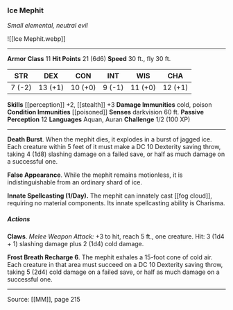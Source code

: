 ### Ice Mephit
_Small elemental, neutral evil_

![[Ice Mephit.webp]]




---

**Armor Class** 11
**Hit Points** 21 (6d6)
**Speed** 30 ft., fly 30 ft.

| STR     | DEX     | CON     | INT     | WIS     | CHA     |
|---------|---------|---------|---------|---------|---------|
| 7 (-2) | 13 (+1) | 10 (+0) | 9 (-1) | 11 (+0) | 12 (+1) |

**Skills** [[perception]] +2, [[stealth]] +3
**Damage Immunities** cold, poison
**Condition Immunities** [[poisoned]]
**Senses** darkvision 60 ft.
**Passive Perception** 12
**Languages** Aquan, Auran
**Challenge** 1/2 (100 XP)

---

**Death Burst**. When the mephit dies, it explodes in a burst of jagged ice. Each creature within 5 feet of it must make a DC 10 Dexterity saving throw, taking 4 (1d8) slashing damage on a failed save, or half as much damage on a successful one.

**False Appearance**. While the mephit remains motionless, it is indistinguishable from an ordinary shard of ice.

**Innate Spellcasting (1/Day).** The mephit can innately cast [[fog cloud]], requiring no material components. Its innate spellcasting ability is Charisma.

##### Actions
**Claws**. _Melee Weapon Attack:_ +3 to hit, reach 5 ft., one creature. Hit: 3 (1d4 + 1) slashing damage plus 2 (1d4) cold damage.

**Frost Breath Recharge 6**. The mephit exhales a 15-foot cone of cold air. Each creature in that area must succeed on a DC 10 Dexterity saving throw, taking 5 (2d4) cold damage on a failed save, or half as much damage on a successful one.


---

Source: [[MM]], page 215